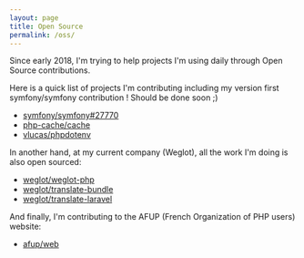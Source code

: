```yaml
---
layout: page
title: Open Source
permalink: /oss/
---
```


Since early 2018, I'm trying to help projects I'm using daily through Open Source contributions.

Here is a quick list of projects I'm contributing including my version first symfony/symfony contribution ! Should be done soon ;)
- [symfony/symfony#27770](https://github.com/symfony/symfony/pull/27770)
- [php-cache/cache](https://github.com/php-cache/cache)
- [vlucas/phpdotenv](https://github.com/vlucas/phpdotenv)

In another hand, at my current company (Weglot), all the work I'm doing is also open sourced:
- [weglot/weglot-php](https://github.com/weglot/weglot-php)
- [weglot/translate-bundle](https://github.com/weglot/translate-bundle)
- [weglot/translate-laravel](https://github.com/weglot/translate-laravel)

And finally, I'm contributing to the AFUP (French Organization of PHP users) website:
- [afup/web](https://github.com/afup/web)
